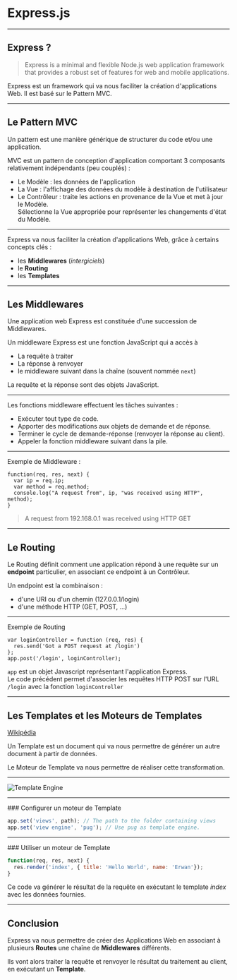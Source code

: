 # Express.js



***


## Express ?

> Express is a minimal and flexible Node.js web application framework that provides a robust set of features for web and mobile applications.

Express est un framework qui va nous faciliter la création d'applications Web. Il est basé sur le Pattern MVC.



***



## Le Pattern MVC

Un pattern est une manière générique de structurer du code et/ou une application.

MVC est un pattern de conception d'application comportant 3 composants relativement indépendants (peu couplés) :
- Le Modèle : les données de l'application
- La Vue : l'affichage des données du modèle à destination de l'utilisateur
- Le Contrôleur : traite les actions en provenance de la Vue et met à jour le Modèle.  
  Sélectionne la Vue appropriée pour représenter les changements d'état du Modèle.



***



Express va nous faciliter la création d'applications Web, grâce à certains concepts clés :
- les **Middlewares** (_intergiciels_)
- le **Routing**
- les **Templates**



---



## Les Middlewares

Une application web Express est constituée d'une succession de Middlewares.

Un middleware Express est une fonction JavaScript qui a accès à
 - La requête à traiter
 - La réponse à renvoyer
 - le middleware suivant dans la chaîne (souvent nommée `next`)

La requête et la réponse sont des objets JavaScript.


***


Les fonctions middleware effectuent les tâches suivantes :
 - Exécuter tout type de code.
 - Apporter des modifications aux objets de demande et de réponse.
 - Terminer le cycle de demande-réponse (renvoyer la réponse au client).
 - Appeler la fonction middleware suivant dans la pile.



***


Exemple de Middleware :

```
function(req, res, next) {
  var ip = req.ip;
  var method = req.method;
  console.log("A request from", ip, "was received using HTTP", method);
}
```

> A request from 192.168.0.1 was received using HTTP GET




---



## Le Routing

Le Routing définit comment une application répond à une requête sur un **endpoint** particulier, en associant ce endpoint à un Contrôleur.

Un endpoint est la combinaison :
- d'une URI ou d'un chemin (127.0.0.1/login)
- d'une méthode HTTP (GET, POST, ...)



***



Exemple de Routing

```
var loginController = function (req, res) {
  res.send('Got a POST request at /login')
};
app.post('/login', loginController);
```
`app` est un objet Javascript représentant l'application Express.  
Le code précédent permet d'associer les requêtes HTTP POST sur l'URL `/login` avec la fonction `loginController`



---



## Les Templates et les Moteurs de Templates

[Wikipédia](https://en.wikipedia.org/wiki/Template_processor)

Un Template est un document qui va nous permettre de générer un autre document à partir de données.

Le Moteur de Template va nous permettre de réaliser cette transformation.


***


![Template Engine](https://upload.wikimedia.org/wikipedia/commons/thumb/c/c7/TempEngGen015.svg/245px-TempEngGen015.svg.png)


***


### Configurer un moteur de Template

```javascript
app.set('views', path); // The path to the folder containing views
app.set('view engine', 'pug'); // Use pug as template engine.
```


***


### Utiliser un moteur de Template

```javascript
function(req, res, next) {
  res.render('index', { title: 'Hello World', name: 'Erwan'});
}
```

Ce code va générer le résultat de la requête en exécutant le template *index* avec les données fournies.



---



## Conclusion

Express va nous permettre de créer des Applications Web en associant à plusieurs **Routes** une chaîne de **Middlewares** différents.

Ils vont alors traiter la requête et renvoyer le résultat du traitement au client, en exécutant un **Template**.
